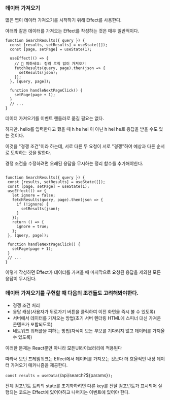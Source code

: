 ### 데이터 가져오기
 

많은 앱이 데이터 가져오기를 시작하기 위해 Effect를 사용한다.

아래와 같은 데이터를 가져오는 Effect를 작성하는 것은 매우 일반적이다.

 
```
function SearchResults({ query }) {
  const [results, setResults] = useState([]);
  const [page, setPage] = useState(1);

  useEffect(() => {
    // 🔴 피하세요: 정리 로직 없이 가져오기
    fetchResults(query, page).then(json => {
      setResults(json);
    });
  }, [query, page]);

  function handleNextPageClick() {
    setPage(page + 1);
  }
  // ...
}
```
데이터 가져오기를 이벤트 핸들러로 옮길 필요는 없다.

하지만. hello를 입력한다고 했을 때 h he hel 이 아닌 h hel he로 응답을 받을 수도 있는 것이다.

이것을 "경쟁 조건"이라 하는데, 서로 다른 두 요청이 서로 "경쟁"하여 예상과 다른 순서로 도착하는 것을 말한다.

 

경쟁 조건을 수정하려면 오래된 응답을 무시하는 정리 함수를 추가해야한다.

 ```

function SearchResults({ query }) {
  const [results, setResults] = useState([]);
  const [page, setPage] = useState(1);
  useEffect(() => {
    let ignore = false;
    fetchResults(query, page).then(json => {
      if (!ignore) {
        setResults(json);
      }
    });
    return () => {
      ignore = true;
    };
  }, [query, page]);

  function handleNextPageClick() {
    setPage(page + 1);
  }
  // ...
}
 ```

이렇게 작성하면 Effect가 데이터를 가져올 때 마지막으로 요청된 응답을 제외한 모든 응답이 무시된다.

 

### 데이터 가져오기를 구현할 때  다음의 조건들도 고려해봐야한다.

- 경쟁 조건 처리
- 응답 캐싱(사용자가 뒤로가기 버튼을 클릭하여 이전 화면을 즉시 볼 수 있도록)
- 서버에서 데이터를 가져오는 방법(초기 서버 렌더링 HTML에 스피너 대신 가져온 콘텐츠가 포함되도록)
- 네트워크 워터풀을 피하는 방법(자식이 모든 부모를 기다리지 않고 데이터를 가져올 수 있도록)

이러한 문제는 React뿐만 아니라 모든UI라이브러리에 적용된다

따라서 모던 프레임워크는 Effect에서 데이터를 가져오는 것보다 더 효율적인 내장 데이터 가져오기 매커니즘을 제공한다.

`const results = useData(`/api/search?${params}`);`


전체 컴포넌트 트리의 state를 초기화하려면 다른 key를 전달
컴포넌트가 표시되어 실행되는 코드는 Effect에 있어야하고 나머지는 이벤트에 있어야 한다.